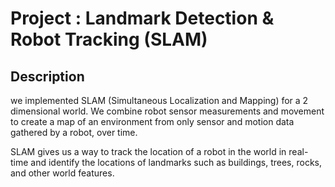 # Project : Landmark Detection & Robot Tracking (SLAM)
## Description
we implemented SLAM (Simultaneous Localization and Mapping) for a 2 dimensional world. We combine robot sensor measurements and movement to create a map of an environment from only sensor and motion data gathered by a robot, over time.

SLAM gives us a way to track the location of a robot in the world in real-time and identify the locations of landmarks such as buildings, trees, rocks, and other world features.
